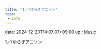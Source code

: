 ```yaml
---
title: "1／fゆらぎアニソン"
tags:
 - Info
---
```


date: 2024-12-20T14:07:07+09:00
up:: [Music](../Bar/Novel/Topics/Music.md)

1／fゆらぎアニソン